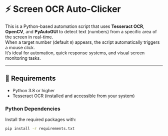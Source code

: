 # ⚡ Screen OCR Auto-Clicker

This is a Python-based automation script that uses **Tesseract OCR**, **OpenCV**, and **PyAutoGUI** to detect text (numbers) from a specific area of the screen in real-time.  
When a target number (default `0`) appears, the script automatically triggers a mouse click.  
It’s ideal for automation, quick response systems, and visual screen monitoring tasks.

---

## 🧩 Requirements

- Python 3.8 or higher  
- Tesseract OCR (installed and accessible from your system)  

### Python Dependencies

Install the required packages with:

```bash
pip install -r requirements.txt

